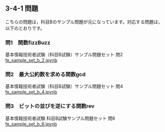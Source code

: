 ## 3-4-1 問題
こちらの問題は，科目Bのサンプル問題が元になっています。対応する問題は，以下のとおりです。

### 問1　関数fizzBuzz
基本情報技術者試験（科目B試験）サンプル問題セット 問2  
[fe_sample_set_b_2.ipynb](https://github.com/wakuwakustudyworld/fe-kamokuB/blob/main/fe_sample_set_b_2.ipynb)

### 問2　最大公約数を求める関数gcd
基本情報技術者試験（科目B試験）サンプル問題セット 問4  
[fe_sample_set_b_4.ipynb](https://github.com/wakuwakustudyworld/fe-kamokuB/blob/main/fe_sample_set_b_4.ipynb)

### 問3　ビットの並びを逆にする関数rev
基本情報技術者試験 科目B試験サンプル問題セット 問6  
[fe_sample_set_b_6.ipynb](https://github.com/wakuwakustudyworld/fe-kamokuB/blob/main/fe_sample_set_b_6.ipynb)
